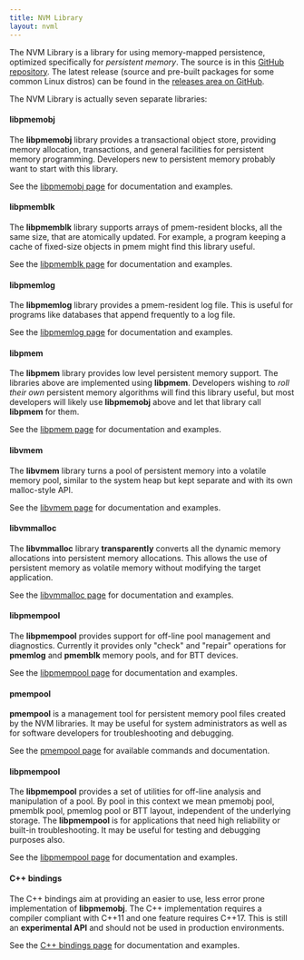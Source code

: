 ```yaml
---
title: NVM Library
layout: nvml
---
```

The NVM Library is a library for using memory-mapped persistence,
optimized specifically for _persistent memory_.  The source is in this
[GitHub repository](https://github.com/pmem/nvml/).  The latest
release (source and pre-built packages for some common Linux distros)
can be found in the
[releases area on GitHub](https://github.com/pmem/nvml/releases).

The NVM Library is actually seven separate libraries:

#### libpmemobj

The **libpmemobj** library provides a transactional object store,
providing memory allocation, transactions, and general facilities
for persistent memory programming.  Developers new to persistent
memory probably want to start with this library.

See the [libpmemobj page](libpmemobj) for documentation and examples.

#### libpmemblk

The **libpmemblk** library supports arrays of pmem-resident blocks,
all the same size, that are atomically updated.  For example, a
program keeping a cache of fixed-size objects in pmem might find
this library useful.

See the [libpmemblk page](libpmemblk) for documentation and examples.

#### libpmemlog

The **libpmemlog** library provides a pmem-resident log file.
This is useful for programs like databases that append frequently
to a log file.

See the [libpmemlog page](libpmemlog) for documentation and examples.

#### libpmem

The **libpmem** library provides low level persistent memory support.
The libraries above are implemented using **libpmem**.  Developers
wishing to _roll their own_ persistent memory algorithms will find
this library useful, but most developers will likely use **libpmemobj**
above and let that library call **libpmem** for them.

See the [libpmem page](libpmem) for documentation and examples.

#### libvmem

The **libvmem** library turns a pool of persistent memory into a
volatile memory pool, similar to the system heap but kept separate
and with its own malloc-style API.

See the [libvmem page](libvmem) for documentation and examples.

#### libvmmalloc

The **libvmmalloc** library **transparently** converts all the dynamic
memory allocations into persistent memory allocations.  This allows the use
of persistent memory as volatile memory without modifying the target
application.

See the [libvmmalloc page](libvmmalloc) for documentation and examples.

#### libpmempool

The **libpmempool** provides support for off-line pool management and
diagnostics.  Currently it provides only "check" and "repair" operations
for **pmemlog** and **pmemblk** memory pools, and for BTT devices.

See the [libpmempool page](libpmempool) for documentation and examples.

#### pmempool

**pmempool** is a management tool for persistent memory pool files created
by the NVM libraries. It may be useful for system administrators as well
as for software developers for troubleshooting and debugging.

See the [pmempool page](pmempool) for available commands and documentation.

#### libpmempool

The **libpmempool** provides  a  set  of  utilities for off-line analysis and manipulation of a pool.
By pool in this context we mean pmemobj pool, pmemblk pool, pmemlog pool or BTT layout, independent of the underlying storage.
The **libpmempool** is for applications that need high reliability or built-in troubleshooting.
It may be useful for testing and debugging purposes also.

See the [libpmempool page](libpmempool) for documentation and examples.

#### C++ bindings

The C++ bindings aim at providing an easier to use, less error prone
implementation of **libpmemobj**. The C++ implementation requires a compiler
compliant with C++11 and one feature requires C++17. This is still an
**experimental API** and should not be used in production environments.

See the [C++ bindings page](cpp_obj) for documentation and examples.
